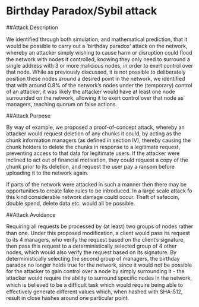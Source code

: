 # Birthday Paradox/Sybil attack
##Attack Description

We identiﬁed through both simulation, and mathematical prediction, that it would be possible to carry out a ‘birthday paradox’ attack on the network, whereby an attacker simply wishing to cause harm or disruption could ﬂood the network with nodes it controlled, knowing they only need to surround a single address with 3 or more malicious nodes, in order to exert control over that node. While as previously discussed, it is not possible to deliberately position these nodes around a desired point in the network, we identiﬁed that with around 0.8% of the network’s nodes under the (temporary) control of an attacker, it was likely the attacker would have at least one node surrounded on the network, allowing it to exert control over that node as managers, reaching quorum on false actions.

##Attack Purpose

By way of example, we proposed a proof-of-concept attack,
whereby an attacker would request deletion of any chunks it
could, by acting as the chunk information managers (as deﬁned in section IV), thereby causing the chunk holders to delete the chunks in response to a legitimate request, preventing access to that data for legitimate users. If the attacker were inclined to act out of ﬁnancial motivation, they could request a copy of the chunk prior to its deletion, and request the user pay a ransom before uploading it to the network again.



If parts of the network were attacked in such a manner then there may be opportunities to create fake rules to be introduced. In a large scale attack fo this kind considerable network damage could occur. Theft of safecoin, double spend, delete data etc. would all be possible.

##Attack Avoidance

Requiring all requests be processed by (at least) two groups of nodes rather than one. Under this proposed modiﬁcation, a client would pass its request to its 4 managers, who verify the request based on the client’s signature, then pass this request to a deterministically selected group of 4 other nodes, which would also verify the request based on its signature. By deterministically selecting the second group of managers, the birthday paradox no longer holds true for the network, since it would not be possible for the attacker to gain control over a node by simply surrounding it - the attacker would require the ability to surround speciﬁc nodes in the
network, which is believed to be a difﬁcult task which would require being able to effectively generate different values which, when hashed with SHA-512, result in close hashes around one particular point.
